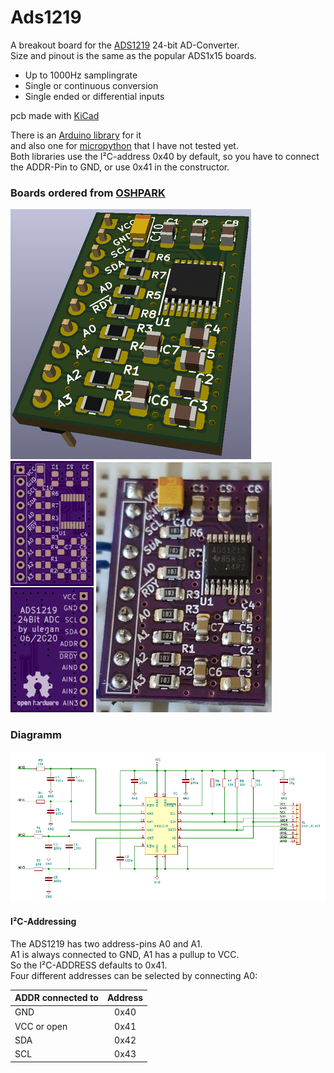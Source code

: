 # Ads1219
A breakout board for the [ADS1219](https://www.ti.com/product/ADS1219) 24-bit AD-Converter.<br />
Size and pinout is the same as the popular ADS1x15 boards.
- Up to 1000Hz samplingrate
- Single or continuous conversion
- Single ended or differential inputs

pcb made with [KiCad](https://kicad-pcb.org/)

There is an [Arduino library](https://github.com/OM222O/ADS1219) for it <br />
and also one for [micropython](https://github.com/miketeachman/micropython-ads1219) that I have not tested yet.<br />
Both libraries use the I²C-address 0x40 by default, so you have to connect the ADDR-Pin to GND, or use 0x41 in the constructor.

### Boards ordered from [OSHPARK](https://oshpark.com/)
![kicad rendering](/doc/kicad_s.png "KiCad rendering") ![preview](/doc/board_osh.png "OSHPARK preview") ![first board](/doc/populated_board.jpg "populated board")

### Diagramm 
[![Diagramm](/doc/diagramm.png)](/doc/Diagramm.pdf)

#### I²C-Addressing
The ADS1219 has two address-pins A0 and A1. <br />
A1 is always connected to GND, A1 has a pullup to VCC.<br />
So the I²C-ADDRESS defaults to 0x41. <br />
Four different addresses can be selected by connecting A0:

| ADDR connected to | Address |
| :---------------- |:-------:|
| GND               | 0x40    |
| VCC or open       | 0x41    |
| SDA               | 0x42    |
| SCL               | 0x43    |

```c++

```
